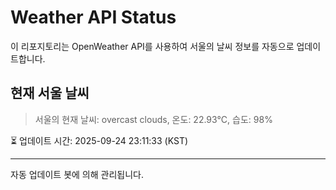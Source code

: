 
# Weather API Status

이 리포지토리는 OpenWeather API를 사용하여 서울의 날씨 정보를 자동으로 업데이트합니다.

## 현재 서울 날씨
> 서울의 현재 날씨: overcast clouds, 온도: 22.93°C, 습도: 98%

⏳ 업데이트 시간: 2025-09-24 23:11:33 (KST)

---
자동 업데이트 봇에 의해 관리됩니다.
